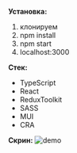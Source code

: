 **Установка:** 
<ol>
  <li>клонируем</li>
  <li>npm install</li>
  <li>npm start</li>
  <li>localhost:3000</li>
</ol>

**Стек:**
<ul>
  <li>TypeScript</li>
  <li>React</li>
  <li>ReduxToolkit</li>
  <li>SASS</li>
  <li>MUI</li>
  <li>CRA</li>
</ul>

**Скрин:**
![demo](https://github.com/prg938/GoogleBooksReact/assets/7237762/87a65e6a-70e3-4dce-b336-7e077ae8b453)
